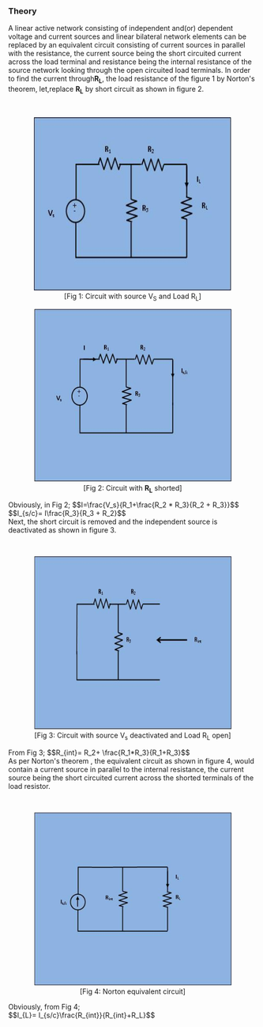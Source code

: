 ### Theory
<p> A linear active network consisting of independent and(or) dependent voltage and current sources and linear bilateral network elements can be replaced by an equivalent circuit consisting of current sources in parallel with the resistance, the current source being the short circuited current across the load terminal and resistance being the internal resistance of the source network looking through the open circuited load terminals. In order to find the current through<b>R<sub>L</sub></b>, the load resistance of the figure 1 by Norton's theorem, let,replace <b>R<sub>L</sub></b> by short circuit as shown in figure 2.</p>
<!-- <h2><span style="background-color: rgb(255, 255, 255);">Circuit diagram:</span></h2><br> -->
<br><figure style="text-align:center">
<img alt="" src="images/pic1.jpg" style="width:400px;height:350px;">
<figcaption>[Fig 1: Circuit with source V<sub>S</sub> and Load R<sub>L</sub>]</figcaption>
</figure>									
<figure style="text-align:center">
<img alt="" src="images/pic2.jpg" style="width:400px;height:350px;">
<figcaption>[Fig 2: Circuit with <b>R<sub>L</sub></b> shorted]
</figcaption>
</figure>
<p>Obviously, in Fig 2;
$$I=\frac{V_s}{R_1+\frac{R_2 * R_3}{R_2 + R_3}}$$ <br>
$$I_{s/c}= I\frac{R_3}{R_3 + R_2}$$<br>
Next, the short circuit is removed and the independent source is deactivated as shown in figure 3.</p>
<br><figure style="text-align:center">
<img alt="" src="images/pic3.jpg" style="width:400px;height:350px;">
<figcaption>
[Fig 3: Circuit with source V<sub>s</sub> deactivated and Load R<sub>L</sub> open]
</figcaption>
</figure><p>From Fig 3;
$$R_{int}= R_2+ \frac{R_1*R_3}{R_1+R_3}$$
<br>
As per Norton's theorem , the equivalent circuit as shown in figure 4, would contain a current source in parallel to the internal resistance, the current source being the short circuited current across the shorted terminals of the load resistor.</p>
<br><figure style="text-align:center">
<img alt="" src="images/pic4.jpg" style="width:400px;height:350px;">
<figcaption>[Fig 4: Norton equivalent circuit]
</figcaption>
</figure>									
<p>Obviously, from Fig 4;<br>
$$I_{L}= I_{s/c}\frac{R_{int}}{R_{int}+R_L}$$
</p><br><br><br>
</p>
</div>
<script id="MathJax-script" async src="https://cdn.jsdelivr.net/npm/mathjax@3/es5/tex-mml-chtml.js"></script>
                    

